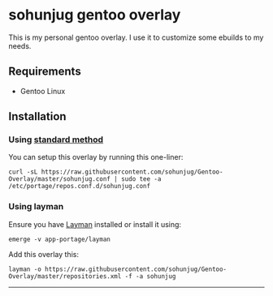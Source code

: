 # sohunjug gentoo overlay

This is my personal gentoo overlay. I use it to customize some ebuilds to my needs.

## Requirements

- Gentoo Linux

## Installation

### Using [standard method](https://wiki.gentoo.org/wiki//etc/portage/repos.conf)

You can setup this overlay by running this one-liner:

    curl -sL https://raw.githubusercontent.com/sohunjug/Gentoo-Overlay/master/sohunjug.conf | sudo tee -a /etc/portage/repos.conf.d/sohunjug.conf

### Using layman

Ensure you have [Layman](http://layman.sourceforge.net/) installed or install it using:

    emerge -v app-portage/layman

Add this overlay this:

    layman -o https://raw.githubusercontent.com/sohunjug/Gentoo-Overlay/master/repositories.xml -f -a sohunjug

---

